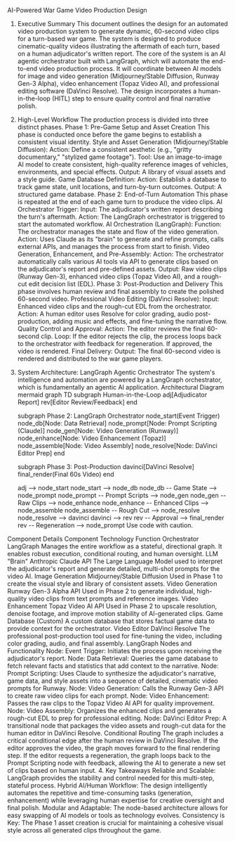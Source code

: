 AI-Powered War Game Video Production Design
1. Executive Summary
This document outlines the design for an automated video production system to generate dynamic, 60-second video clips for a turn-based war game. The system is designed to produce cinematic-quality videos illustrating the aftermath of each turn, based on a human adjudicator's written report.
The core of the system is an AI agentic orchestrator built with LangGraph, which will automate the end-to-end video production process. It will coordinate between AI models for image and video generation (Midjourney/Stable Diffusion, Runway Gen-3 Alpha), video enhancement (Topaz Video AI), and professional editing software (DaVinci Resolve). The design incorporates a human-in-the-loop (HITL) step to ensure quality control and final narrative polish.
2. High-Level Workflow
The production process is divided into three distinct phases.
Phase 1: Pre-Game Setup and Asset Creation
This phase is conducted once before the game begins to establish a consistent visual identity.
Style and Asset Generation (Midjourney/Stable Diffusion):
Action: Define a consistent aesthetic (e.g., "gritty documentary," "stylized game footage").
Tool: Use an image-to-image AI model to create consistent, high-quality reference images of vehicles, environments, and special effects.
Output: A library of visual assets and a style guide.
Game Database Definition:
Action: Establish a database to track game state, unit locations, and turn-by-turn outcomes.
Output: A structured game database.
Phase 2: End-of-Turn Automation
This phase is repeated at the end of each game turn to produce the video clips.
AI Orchestrator Trigger:
Input: The adjudicator's written report describing the turn's aftermath.
Action: The LangGraph orchestrator is triggered to start the automated workflow.
AI Orchestration (LangGraph):
Function: The orchestrator manages the state and flow of the video generation.
Action: Uses Claude as its "brain" to generate and refine prompts, calls external APIs, and manages the process from start to finish.
Video Generation, Enhancement, and Pre-Assembly:
Action: The orchestrator automatically calls various AI tools via API to generate clips based on the adjudicator's report and pre-defined assets.
Output: Raw video clips (Runway Gen-3), enhanced video clips (Topaz Video AI), and a rough-cut edit decision list (EDL).
Phase 3: Post-Production and Delivery
This phase involves human review and final assembly to create the polished 60-second video.
Professional Video Editing (DaVinci Resolve):
Input: Enhanced video clips and the rough-cut EDL from the orchestrator.
Action: A human editor uses Resolve for color grading, audio post-production, adding music and effects, and fine-tuning the narrative flow.
Quality Control and Approval:
Action: The editor reviews the final 60-second clip.
Loop: If the editor rejects the clip, the process loops back to the orchestrator with feedback for regeneration. If approved, the video is rendered.
Final Delivery:
Output: The final 60-second video is rendered and distributed to the war game players.
3. System Architecture: LangGraph Agentic Orchestrator
The system's intelligence and automation are powered by a LangGraph orchestrator, which is fundamentally an agentic AI application.
Architectural Diagram
mermaid
graph TD
    subgraph Human-in-the-Loop
        adj[Adjudicator Report]
        rev[Editor Review/Feedback]
    end

    subgraph Phase 2: LangGraph Orchestrator
        node_start(Event Trigger)
        node_db[Node: Data Retrieval]
        node_prompt[Node: Prompt Scripting (Claude)]
        node_gen[Node: Video Generation (Runway)]
        node_enhance[Node: Video Enhancement (Topaz)]
        node_assemble[Node: Video Assembly]
        node_resolve[Node: DaVinci Editor Prep]
    end

    subgraph Phase 3: Post-Production
        davinci[DaVinci Resolve]
        final_render(Final 60s Video)
    end

    adj --> node_start
    node_start --> node_db
    node_db -- Game State --> node_prompt
    node_prompt -- Prompt Scripts --> node_gen
    node_gen -- Raw Clips --> node_enhance
    node_enhance -- Enhanced Clips --> node_assemble
    node_assemble -- Rough Cut --> node_resolve
    node_resolve --> davinci
    davinci --> rev
    rev -- Approval --> final_render
    rev -- Regeneration --> node_prompt
Use code with caution.

Component Details
Component	Technology	Function
Orchestrator	LangGraph	Manages the entire workflow as a stateful, directional graph. It enables robust execution, conditional routing, and human oversight.
LLM "Brain"	Anthropic Claude API	The Large Language Model used to interpret the adjudicator's report and generate detailed, multi-shot prompts for the video AI.
Image Generation	Midjourney/Stable Diffusion	Used in Phase 1 to create the visual style and library of consistent assets.
Video Generation	Runway Gen-3 Alpha API	Used in Phase 2 to generate individual, high-quality video clips from text prompts and reference images.
Video Enhancement	Topaz Video AI API	Used in Phase 2 to upscale resolution, denoise footage, and improve motion stability of AI-generated clips.
Game Database	(Custom)	A custom database that stores factual game data to provide context for the orchestrator.
Video Editor	DaVinci Resolve	The professional post-production tool used for fine-tuning the video, including color grading, audio, and final assembly.
LangGraph Nodes and Functionality
Node: Event Trigger: Initiates the process upon receiving the adjudicator's report.
Node: Data Retrieval: Queries the game database to fetch relevant facts and statistics that add context to the narrative.
Node: Prompt Scripting: Uses Claude to synthesize the adjudicator's narrative, game data, and style assets into a sequence of detailed, cinematic video prompts for Runway.
Node: Video Generation: Calls the Runway Gen-3 API to create raw video clips for each prompt.
Node: Video Enhancement: Passes the raw clips to the Topaz Video AI API for quality improvement.
Node: Video Assembly: Organizes the enhanced clips and generates a rough-cut EDL to prep for professional editing.
Node: DaVinci Editor Prep: A transitional node that packages the video assets and rough-cut data for the human editor in DaVinci Resolve.
Conditional Routing
The graph includes a critical conditional edge after the human review in DaVinci Resolve.
If the editor approves the video, the graph moves forward to the final rendering step.
If the editor requests a regeneration, the graph loops back to the Prompt Scripting node with feedback, allowing the AI to generate a new set of clips based on human input.
4. Key Takeaways
Reliable and Scalable: LangGraph provides the stability and control needed for this multi-step, stateful process.
Hybrid AI/Human Workflow: The design intelligently automates the repetitive and time-consuming tasks (generation, enhancement) while leveraging human expertise for creative oversight and final polish.
Modular and Adaptable: The node-based architecture allows for easy swapping of AI models or tools as technology evolves.
Consistency is Key: The Phase 1 asset creation is crucial for maintaining a cohesive visual style across all generated clips throughout the game.
